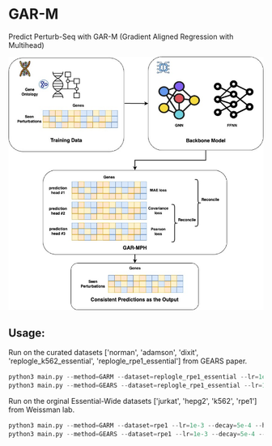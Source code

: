 # GAR-M
Predict Perturb-Seq with GAR-M (Gradient Aligned Regression with Multihead)
<p align="center">
  <img src="figures/GAR-MPH.jpg" width="800" title="Sine">
</p>

## Usage:

Run on the curated datasets ['norman', 'adamson', 'dixit', 'replogle_k562_essential', 'replogle_rpe1_essential'] from GEARS paper.
```python
python3 main.py --method=GARM --dataset=replogle_rpe1_essential --lr=1e-3 --decay=5e-4 --hidden_size=128
python3 main.py --method=GEARS --dataset=replogle_rpe1_essential --lr=1e-3 --decay=5e-4 --hidden_size=128
```

Run on the orginal Essential-Wide datasets ['jurkat', 'hepg2', 'k562', 'rpe1'] from Weissman lab.
```python
python3 main.py --method=GARM --dataset=rpe1 --lr=1e-3 --decay=5e-4 --hidden_size=128
python3 main.py --method=GEARS --dataset=rpe1 --lr=1e-3 --decay=5e-4 --hidden_size=128
```
